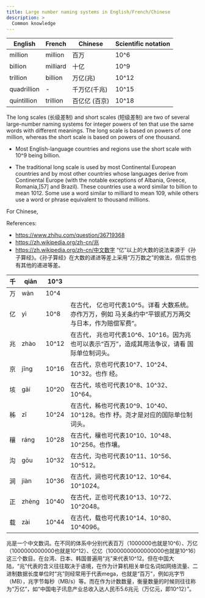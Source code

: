 ```yaml
---
title: Large number naming systems in English/French/Chinese
description: >
  Common knowledge
---
```


| English     | French   | Chinese | Scientific notation |
|-------------|----------|---------|---------------------|
| million     | million  | 百万    | 10^6                |
| billion     | milliard | 十亿    | 10^9                |
| trillion    | billion  | 万亿(兆)    | 10^12               |
| quadrillion | -        | 千万亿(千兆)       | 10^15               |
| quintillion | trillion | 百亿亿 (百京)      | 10^18               |


The long scales (长级差制) and short scales (短级差制) are two of several large-number naming systems for integer powers 
of ten that use the same words with different meanings. The long scale is based on powers of 
one million, whereas the short scale is based on powers of one thousand.


* Most English-language countries and regions use the short scale with 10^9 being billion. 

* The traditional long scale is used by most Continental European countries and by most other 
countries whose languages derive from Continental Europe (with the notable exceptions of Albania, 
Greece, Romania,[57] and Brazil). These countries use a word similar to billion to mean 1012. Some 
use a word similar to milliard to mean 109, while others use a word or phrase equivalent to thousand 
millions.

For Chinese, 

References:
* https://www.zhihu.com/question/36719368 
* https://zh.wikipedia.org/zh-cn/兆 
* https://zh.wikipedia.org/zh-cn/中文数字 “亿”以上的大数的说法来源于《孙子算经》。《孙子算经》在大数的递进等差上采用“万万数之”的做法，但后世也有其他的递进等差。

| 千 | qiān  | 10^3  |                                                                                                         |
|----|-------|-------|---------------------------------------------------------------------------------------------------------|
| 万 | wàn   | 10^4  |                                                                                                         |
| 亿 | yì    | 10^8  | 在古代， 亿也可代表10^5。详看 大数系统。亦作万万，例如 马关条约中“平银贰万万两交与日本，作为赔偿军费”。 |
| 兆 | zhào  | 10^12 | 在古代， 兆也可代表10^6、10^16。因为兆也可以表示“百万”，造成其用法争议，请看 国际单位制词头。           |
| 京 | jīng  | 10^16 | 在古代，京也可代表10^7、10^24、10^32。也作 经。                                                         |
| 垓 | gāi   | 10^20 | 在古代，垓也可代表10^8、10^32、10^64。                                                                  |
| 秭 | zǐ    | 10^24 | 在古代，秭也可代表10^9、10^40、10^128。也作 杼。尧才是对应的国际单位制词头。                            |
| 穰 | ráng  | 10^28 | 在古代，穰也可代表10^10、10^48、10^256。也作壤。                                                        |
| 沟 | gōu   | 10^32 | 在古代，沟也可代表10^11、10^56、10^512。                                                                |
| 涧 | jiàn  | 10^36 | 在古代，涧也可代表10^12、10^64、10^1024。                                                               |
| 正 | zhèng | 10^40 | 在古代，正也可代表10^13、10^72、10^2048。                                                               |
| 载 | zài   | 10^44 | 在古代，载也可代表10^14、10^80、10^4096。                                                               |


兆是一个中文数词。在不同的体系中分别代表百万（1000000也就是10^6）、万亿（1000000000000也就是10^12）、亿亿（10000000000000000也就是10^16）这三个数目。在台湾、日本、韩国普遍用“兆”来代表10^12。但在中国大陆，“兆”代表的含义往往取决于语境，在作为计算机相关单位名词如网络流量、二进制数据长度单位时“兆”则经常用于代表mega，也就是“百万”，例如兆字节（MB），兆字节每秒（MB/s）等。而在作为计数数量，衡量数量的时候则往往称为“万亿”，如“中国电子讯息产业总收入达人民币5.6兆元（万亿元，即10^12）”。

